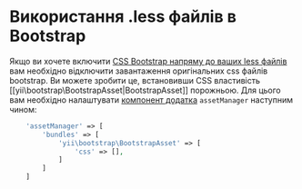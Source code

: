 Використання .less файлів в Bootstrap
=====================================

Якщо ви хочете включити [CSS Bootstrap напряму до ваших less файлів](http://getbootstrap.com/getting-started/#customizing)
вам необхідно відключити завантаження оригінальних css файлів bootstrap.
Ви можете зробити це, встановивши CSS властивість [[yii\bootstrap\BootstrapAsset|BootstrapAsset]] порожньою.
Для цього вам необхідно налаштувати [компонент додатка](https://github.com/yiisoft/yii2/blob/master/docs/guide/structure-application-components.md)
`assetManager` наступним чином:

```php
    'assetManager' => [
        'bundles' => [
            'yii\bootstrap\BootstrapAsset' => [
                'css' => [],
            ]
        ]
    ]
```
